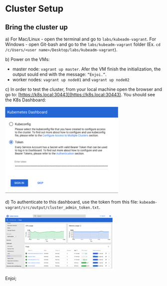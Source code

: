 
# Cluster Setup

## Bring the cluster up

a) For Mac/Linux - open the terminal and go to `labs/kubeadm-vagrant`.
   For Windows - open Git-bash and go to the `labs/kubeadm-vagrant` folder (Ex. `cd /c/Users/<user name>/Desktop/labs/kubeadm-vagrant`).

b) Power on the VMs:

- master node: `vagrant up master`. Afer the VM finish the initialization, the output sould end with the message: `“Enjoi.”`.
- worker nodes: `vagrant up node01` and `vagrant up node02`

c) In order to test the cluster, from your local machine open the browser and go to: [https://k8s.local:30443](https://k8s.local:30443). You should see the K8s Dashboard:

![K8s Dashboard login](./images/k8s_dashboard_login.png)

d) To authenticate to this dashboard, use the token from this file: `kubeadm-vagrant/src/output/cluster_admin_token.txt`.

![K8s Dashboard](./images/k8s_dashboard.png)

Enjoi;
